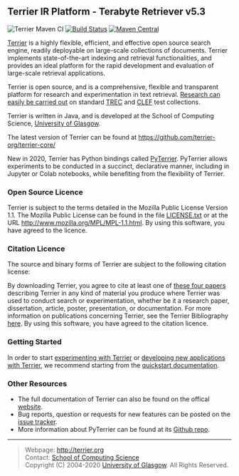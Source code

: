 Terrier IR Platform - Terabyte Retriever v5.3
-----------------------------------
![Terrier Maven CI](https://github.com/terrier-org/terrier-core/workflows/Terrier%20Maven%20CI/badge.svg) [![Build Status](https://api.travis-ci.org/terrier-org/terrier-core.svg?branch=5.x)](https://travis-ci.org/terrier-org/terrier-core) [![Maven Central](https://maven-badges.herokuapp.com/maven-central/org.terrier/terrier-platform/badge.svg)](https://maven-badges.herokuapp.com/maven-central/org.terrier/terrier-platform) 

[Terrier](http://terrier.org) is a highly flexible, efficient, and effective open source search engine, readily deployable on large-scale collections of documents. Terrier implements state-of-the-art indexing and retrieval functionalities, and provides an ideal platform for the rapid development and evaluation of large-scale retrieval applications.

Terrier is open source, and is a comprehensive, flexible and transparent platform for research and experimentation in text retrieval. [Research can easily be carried out](https://github.com/terrier-org/terrier-core/blob/5.x/doc/bibliography.md) on standard [TREC](http://trec.nist.gov/) and [CLEF](http://www.clef-initiative.eu/) test collections.

Terrier is written in Java, and is developed at the School of Computing Science, [University of Glasgow](http://www.gla.ac.uk/).

The latest version of Terrier can be found at https://github.com/terrier-org/terrier-core/

New in 2020, Terrier has Python bindings called [PyTerrier](https://github.com/terrier-org/pyterrier). PyTerrier allows experiments to be conducted in a succinct, declarative manner, including in Jupyter or Colab notebooks, while benefiting from the flexibility of Terrier.

### Open Source Licence

Terrier is subject to the terms detailed in the Mozilla Public License Version 1.1. The Mozilla Public License can be found in the file
[LICENSE.txt](LICENSE.txt) or at the URL http://www.mozilla.org/MPL/MPL-1.1.html. By using this software, you have agreed to the licence.

### Citation Licence

The source and binary forms of Terrier are subject to the following citation license: 

By downloading Terrier, you agree to cite at least one of [these four papers](https://github.com/terrier-org/terrier-core/blob/5.x/doc/bibliography.md) describing Terrier in any kind of material you produce where Terrier was used to conduct search or experimentation, whether be it a research paper, dissertation, article, poster, presentation, or documentation. For more information on publications concerning Terrier, see the Terrier Bibliography [here](https://github.com/terrier-org/terrier-core/blob/5.x/doc/bibliography.md). By using this software, you have agreed to the
citation licence.

### Getting Started

In order to start [experimenting with Terrier](https://github.com/terrier-org/terrier-core/blob/5.x/doc/quickstart_experiments.md) or [developing new applications with Terrier](https://github.com/terrier-org/terrier-core/blob/5.x/doc/quickstart-integratedsearch.md), we recommend starting from the [quickstart documentation](https://github.com/terrier-org/terrier-core/blob/5.x/doc/index.md). 

### Other Resources
* The full documentation of Terrier can also be found on the offical [website](http://terrier.org/). 
* Bug reports, question or requests for new features can be posted on the [issue tracker](https://github.com/terrier-org/terrier-core/issues).
* More information about PyTerrier can be found at its [Github repo](https://github.com/terrier-org/pyterrier).

------------------------
> Webpage: <http://terrier.org>  
> Contact: [School of Computing Science](http://www.dcs.gla.ac.uk/)  
> Copyright (C) 2004-2020 [University of Glasgow](http://www.gla.ac.uk/). All Rights Reserved. 
